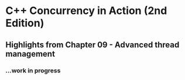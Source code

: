 # C++ Concurrency in Action (2nd Edition)

## Highlights from Chapter 09 - Advanced thread management

### ...work in progress
